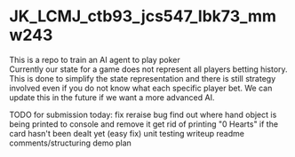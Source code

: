 # JK_LCMJ_ctb93_jcs547_lbk73_mmw243
This is a repo to train an AI agent to play poker \
Currently our state for a game does not represent all players betting history. This is done to 
simplify the state representation and there is still strategy involved even if you do not know
what each specific player bet. We can update this in the future if we want a more advanced AI.

TODO for submission today:
    fix reraise bug
    find out where hand object is being printed to console and remove it
    get rid of printing "0 Hearts" if the card hasn't been dealt yet (easy fix)
    unit testing
    writeup
        readme
        comments/structuring
        demo plan